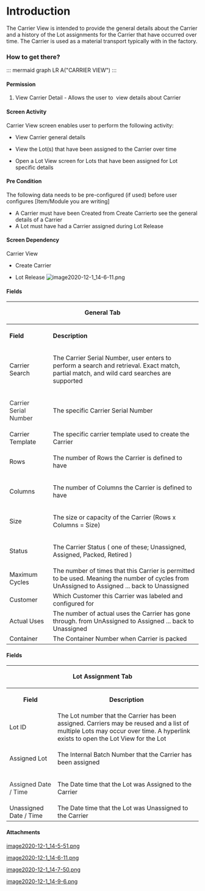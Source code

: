 # Introduction

The Carrier View is intended to provide the general details about the Carrier and a history of the Lot assignments for the Carrier that have occurred over time. The Carrier is used as a material transport typically with in the factory.


### How to get there?



::: mermaid
graph LR
A("CARRIER VIEW")
:::


#### Permission


1. View Carrier Detail - Allows the user to 
view details about Carrier


#### Screen Activity


Carrier View screen enables user to perform the following activity:

- View Carrier general details

- View the Lot(s) that have been assigned to the Carrier over time

- Open a Lot View screen for Lots that have been assigned for Lot specific details


#### Pre Condition


The following data needs to be pre-configured (if used) before user configures [Item/Module you are writing]

- A Carrier must have been Created from
Create Carrierto see the general details of a Carrier
- A Lot must have had a Carrier assigned during
Lot Release

#### Screen Dependency


Carrier View

- Create Carrier

- Lot Release
![image2020-12-1_14-6-11.png](/.attachments/82903727.png)




#### Fields


<table class="wrapped confluenceTable"><colgroup><col /><col /></colgroup><tbody><tr><td style="text-align: left;" colspan="2" class="confluenceTd"><p style="text-align: center;"><strong>General Tab</strong></p></td></tr><tr><th style="text-align: left;" class="confluenceTh"><p>Field</p></th><th style="text-align: left;" class="confluenceTh"><p>Description</p></th></tr><tr><td style="text-align: left;" class="confluenceTd"><p>Carrier Search</p></td><td style="text-align: left;" class="confluenceTd"><p>The Carrier Serial Number, user enters to perform a search and retrieval. Exact match, partial match, and wild card searches are supported</p></td></tr><tr><td style="text-align: left;" class="confluenceTd"><p><span style="color: rgb(45,46,47);">Carrier Serial Number</span></p></td><td style="text-align: left;" class="confluenceTd"><p>The specific Carrier Serial Number</p></td></tr><tr><td colspan="1" class="confluenceTd">Carrier Template</td><td colspan="1" class="confluenceTd">The specific carrier template used to create the Carrier</td></tr><tr><td style="text-align: left;" class="confluenceTd"><p>Rows</p></td><td style="text-align: left;" class="confluenceTd"><p>The number of Rows the Carrier is defined to have</p></td></tr><tr><td style="text-align: left;" class="confluenceTd"><p>Columns</p></td><td style="text-align: left;" class="confluenceTd"><p><span>The number of Columns the Carrier is defined to have</span></p></td></tr><tr><td style="text-align: left;" class="confluenceTd"><p>Size</p></td><td style="text-align: left;" class="confluenceTd"><p>The size or capacity of the Carrier (Rows x Columns = Size)</p></td></tr><tr><td style="text-align: left;" class="confluenceTd"><p>Status</p></td><td style="text-align: left;" class="confluenceTd"><p>The Carrier Status ( one of these; Unassigned, Assigned, Packed, Retired )</p></td></tr><tr><td style="text-align: left;" colspan="1" class="confluenceTd">Maximum Cycles</td><td style="text-align: left;" colspan="1" class="confluenceTd">The number of times that this Carrier is permitted to be used. Meaning the number of cycles from UnAssigned to Assigned<span> </span><span>... back to </span>Unassigned</td></tr><tr><td style="text-align: left;" colspan="1" class="confluenceTd">Customer</td><td style="text-align: left;" colspan="1" class="confluenceTd">Which Customer this Carrier was labeled and configured for</td></tr><tr><td style="text-align: left;" colspan="1" class="confluenceTd">Actual Uses</td><td style="text-align: left;" colspan="1" class="confluenceTd">The number of actual uses the Carrier has gone through.<span> </span><span>from UnAssigned to Assigned ... back to Unassigned</span></td></tr><tr><td style="text-align: left;" colspan="1" class="confluenceTd">Container</td><td style="text-align: left;" colspan="1" class="confluenceTd">The Container Number when Carrier is packed</td></tr></tbody></table>



#### Fields


<table class="wrapped confluenceTable"><colgroup><col /><col /></colgroup><tbody><tr><td colspan="2" class="confluenceTd"><p style="text-align: center;"><strong>Lot Assignment Tab</strong></p></td></tr><tr><th class="confluenceTh"><p>Field</p></th><th class="confluenceTh"><p>Description</p></th></tr><tr><td colspan="1" class="confluenceTd">Lot ID</td><td colspan="1" class="confluenceTd">The Lot number that the Carrier has been assigned. Carriers may be reused and a list of multiple Lots may occur over time. A hyperlink exists to open the Lot View for the Lot</td></tr><tr><td class="confluenceTd"><p>Assigned Lot</p></td><td class="confluenceTd"><p>The Internal Batch Number that the Carrier has been assigned</p></td></tr><tr><td class="confluenceTd"><p><span style="color: rgb(45,46,47);">Assigned Date / Time</span></p></td><td class="confluenceTd"><p>The Date time that the Lot was Assigned to the Carrier</p></td></tr><tr><td colspan="1" class="confluenceTd">Unassigned Date / Time</td><td colspan="1" class="confluenceTd">The Date time that the Lot was Unassigned to the Carrier</td></tr></tbody></table>



#### Attachments

[image2020-12-1_14-5-51.png](/.attachments/82903725.png)
[image2020-12-1_14-6-11.png](/.attachments/82903727.png)
[image2020-12-1_14-7-50.png](/.attachments/82903729.png)
[image2020-12-1_14-9-6.png](/.attachments/82903731.png)
